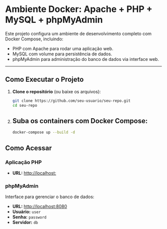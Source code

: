 # Ambiente Docker: Apache + PHP + MySQL + phpMyAdmin

Este projeto configura um ambiente de desenvolvimento completo com Docker Compose, incluindo:

- PHP com Apache para rodar uma aplicação web.
- MySQL com volume para persistência de dados.
- phpMyAdmin para administração do banco de dados via interface web.

---

## Como Executar o Projeto

1. **Clone o repositório** (ou baixe os arquivos):

   ```bash
   git clone https://github.com/seu-usuario/seu-repo.git
   cd seu-repo
   ```
2. ## Suba os containers com Docker Compose:

   ```bash
   docker-compose up --build -d
   ```
   
## Como Acessar

### Aplicação PHP

- **URL:** [http://localhost:](http://localhost)

### phpMyAdmin

Interface para gerenciar o banco de dados:

- **URL:** [http://localhost:8080](http://localhost:8080)
- **Usuário:** `user`
- **Senha:** `password`
- **Servidor:** `db`
